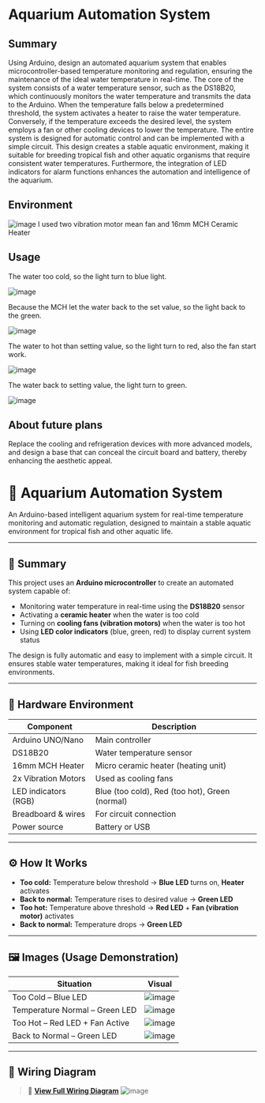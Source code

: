 # Aquarium Automation System
## Summary 
Using Arduino, design an automated aquarium system that enables microcontroller-based temperature monitoring and regulation, ensuring the maintenance of the ideal water temperature in real-time. The core of the system consists of a water temperature sensor, such as the DS18B20, which continuously monitors the water temperature and transmits the data to the Arduino. When the temperature falls below a predetermined threshold, the system activates a heater to raise the water temperature. Conversely, if the temperature exceeds the desired level, the system employs a fan or other cooling devices to lower the temperature.
The entire system is designed for automatic control and can be implemented with a simple circuit. This design creates a stable aquatic environment, making it suitable for breeding tropical fish and other aquatic organisms that require consistent water temperatures. Furthermore, the integration of LED indicators for alarm functions enhances the automation and intelligence of the aquarium.
## Environment
![image](https://github.com/DennisHsu716/project1.github.io/blob/main/image/1.png)
I used two vibration motor mean fan and 16mm MCH Ceramic Heater

## Usage
The water too cold, so the light turn to blue light.

![image](https://github.com/DennisHsu716/project1.github.io/blob/main/image/gif/warm.gif)

Because the MCH let the water back to the set value, so the light back to the green.

![image](https://github.com/DennisHsu716/project1.github.io/blob/main/image/gif/blue%20to%20green.gif)

The water to hot than setting value, so the light turn to red, also the fan start work.

![image](https://github.com/DennisHsu716/project1.github.io/blob/main/image/gif/fan%20work.gif)


The water back to setting value, the light turn to green.

![image](https://github.com/DennisHsu716/project1.github.io/blob/main/image/gif/red%20to%20green.gif)
## About future plans
Replace the cooling and refrigeration devices with more advanced models, and design a base that can conceal the circuit board and battery, thereby enhancing the aesthetic appeal.


# 🐠 Aquarium Automation System

An Arduino-based intelligent aquarium system for real-time temperature monitoring and automatic regulation, designed to maintain a stable aquatic environment for tropical fish and other aquatic life.

---

## 📌 Summary

This project uses an **Arduino microcontroller** to create an automated system capable of:
- Monitoring water temperature in real-time using the **DS18B20** sensor
- Activating a **ceramic heater** when the water is too cold
- Turning on **cooling fans (vibration motors)** when the water is too hot
- Using **LED color indicators** (blue, green, red) to display current system status

The design is fully automatic and easy to implement with a simple circuit. It ensures stable water temperatures, making it ideal for fish breeding environments.

---

## 🧰 Hardware Environment

| Component               | Description                                   |
|------------------------|------------------------------------------------|
| Arduino UNO/Nano       | Main controller                                |
| DS18B20                | Water temperature sensor                       |
| 16mm MCH Heater        | Micro ceramic heater (heating unit)            |
| 2x Vibration Motors    | Used as cooling fans                           |
| LED indicators (RGB)   | Blue (too cold), Red (too hot), Green (normal) |
| Breadboard & wires     | For circuit connection                         |
| Power source           | Battery or USB                                 |

---

## ⚙️ How It Works

- **Too cold:** Temperature below threshold → **Blue LED** turns on, **Heater** activates
- **Back to normal:** Temperature rises to desired value → **Green LED**
- **Too hot:** Temperature above threshold → **Red LED** + **Fan (vibration motor)** activates
- **Back to normal:** Temperature drops → **Green LED**

---

## 🖼️ Images (Usage Demonstration)

| Situation                         | Visual                                                                                               |
|----------------------------------|-------------------------------------------------------------------------------------------------------|
| Too Cold – Blue LED              | ![image](https://github.com/DennisHsu716/project1.github.io/blob/main/image/gif/warm.gif)             |
| Temperature Normal – Green LED   | ![image](https://github.com/DennisHsu716/project1.github.io/blob/main/image/gif/blue%20to%20green.gif)|
| Too Hot – Red LED + Fan Active   | ![image](https://github.com/DennisHsu716/project1.github.io/blob/main/image/gif/fan%20work.gif)       |
| Back to Normal – Green LED       | ![image](https://github.com/DennisHsu716/project1.github.io/blob/main/image/gif/red%20to%20green.gif) |

---

## 🔌 Wiring Diagram

> 📁 **[View Full Wiring Diagram](images/wiring_diagram.png)**
 ![image](https://github.com/DennisHsu716/project1.github.io/blob/main/image/1.png)




